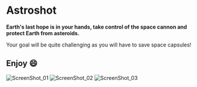 # Astroshot

**Earth's last hope is in your hands, take control of the space cannon and protect Earth from asteroids.**

Your goal will be quite challenging as you will have to save space capsules! 

## Enjoy :smile:

![ScreenShot_01](https://github.com/ngutorov/Astroshot/blob/master/Demo/ScreenShot_01.PNG)
![ScreenShot_02](https://github.com/ngutorov/Astroshot/blob/master/Demo/ScreenShot_02.PNG)
![ScreenShot_03](https://github.com/ngutorov/Astroshot/blob/master/Demo/ScreenShot_03.PNG)

